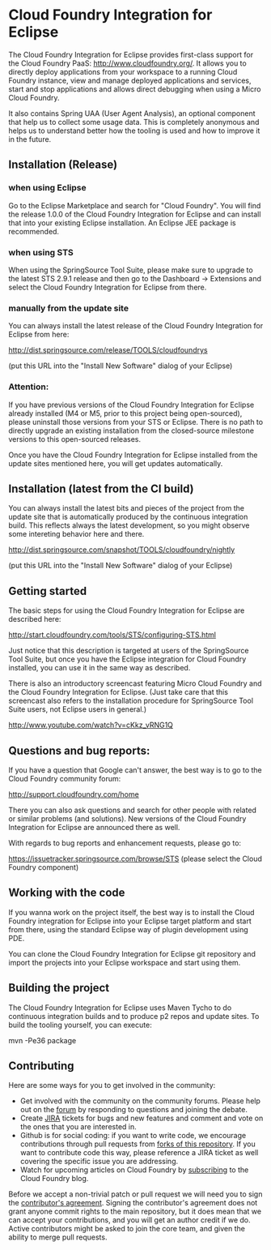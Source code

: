 # Cloud Foundry Integration for Eclipse
      
  The Cloud Foundry Integration for Eclipse provides first-class support for the Cloud Foundry
  PaaS: http://www.cloudfoundry.org/. It allows you to directly deploy applications from your
  workspace to a running Cloud Foundry instance, view and manage deployed applications and services,
  start and stop applications and allows direct debugging when using a Micro Cloud Foundry.

  It also contains Spring UAA (User Agent Analysis), an optional component that help us to
  collect some usage data. This is completely anonymous and helps us to understand better how
  the tooling is used and how to improve it in the future.

## Installation (Release)

### when using Eclipse

  Go to the Eclipse Marketplace and search for "Cloud Foundry". You will find the release 1.0.0
  of the Cloud Foundry Integration for Eclipse and can install that into your existing Eclipse
  installation. An Eclipse JEE package is recommended.

### when using STS

  When using the SpringSource Tool Suite, please make sure to upgrade to the latest STS 2.9.1
  release and then go to the Dashboard -> Extensions and select the Cloud Foundry Integration
  for Eclipse from there.

### manually from the update site

  You can always install the latest release of the Cloud Foundry Integration for Eclipse from
  here:

  http://dist.springsource.com/release/TOOLS/cloudfoundrys

  (put this URL into the "Install New Software" dialog of your Eclipse)

### Attention:

  If you have previous versions of the Cloud Foundry Integration for Eclipse already installed
  (M4 or M5, prior to this project being open-sourced), please uninstall those versions from
  your STS or Eclipse. There is no path to directly upgrade an existing installation from
  the closed-source milestone versions to this open-sourced releases.

  Once you have the Cloud Foundry Integration for Eclipse installed from the update sites
  mentioned here, you will get updates automatically.

## Installation (latest from the CI build)

  You can always install the latest bits and pieces of the project from the update site that is
  automatically produced by the continuous integration build. This reflects always the latest
  development, so you might observe some intereting behavior here and there.

  http://dist.springsource.com/snapshot/TOOLS/cloudfoundry/nightly

  (put this URL into the "Install New Software" dialog of your Eclipse)

## Getting started

  The basic steps for using the Cloud Foundry Integration for Eclipse are described here:

  http://start.cloudfoundry.com/tools/STS/configuring-STS.html

  Just notice that this description is targeted at users of the SpringSource Tool Suite, but
  once you have the Eclipse integration for Cloud Foundry installed, you can use it in the
  same way as described.

  There is also an introductory screencast featuring Micro Cloud Foundry and the Cloud Foundry
  Integration for Eclipse. (Just take care that this screencast also refers to the installation
  procedure for SpringSource Tool Suite users, not Eclipse users in general.)

  http://www.youtube.com/watch?v=cKkz_vRNG1Q

## Questions and bug reports:

  If you have a question that Google can't answer, the best way is to go to the Cloud Foundry
  community forum:

  http://support.cloudfoundry.com/home

  There you can also ask questions and search for other people with related or similar problems
  (and solutions). New versions of the Cloud Foundry Integration for Eclipse are announced
  there as well.

  With regards to bug reports and enhancement requests, please go to:

  https://issuetracker.springsource.com/browse/STS (please select the Cloud Foundry component)

## Working with the code

  If you wanna work on the project itself, the best way is to install the Cloud Foundry integration
  for Eclipse into your Eclipse target platform and start from there, using the standard Eclipse way
  of plugin development using PDE.
  
  You can clone the Cloud Foundry Integration for Eclipse git repository and import the projects into
  your Eclipse workspace and start using them.

## Building the project
  
  The Cloud Foundry Integration for Eclipse uses Maven Tycho to do continuous integration builds and
  to produce p2 repos and update sites. To build the tooling yourself, you can execute:

  mvn -Pe36 package

## Contributing

  Here are some ways for you to get involved in the community:

  * Get involved with the community on the community forums.  Please help out on the [forum](http://support.cloudfoundry.com/home) by responding to questions and joining the debate.
  * Create [JIRA](https://issuetracker.springsource.com/browse/STS) tickets for bugs and new features and comment and vote on the ones that you are interested in.  
  * Github is for social coding: if you want to write code, we encourage contributions through pull requests from [forks of this repository](http://help.github.com/forking/). If you want to contribute code this way, please reference a JIRA ticket as well covering the specific issue you are addressing.
  * Watch for upcoming articles on Cloud Foundry by [subscribing](http://blog.cloudfoundry.com/) to the Cloud Foundry blog.

Before we accept a non-trivial patch or pull request we will need you to sign the [contributor's agreement](https://support.springsource.com/spring_committer_signup). Signing the contributor's agreement does not grant anyone commit rights to the main repository, but it does mean that we can accept your contributions, and you will get an author credit if we do. Active contributors might be asked to join the core team, and given the ability to merge pull requests.
